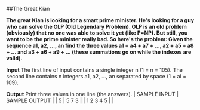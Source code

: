 ##The Great Kian
 
**The great Kian is looking for a smart prime minister. He's looking for a guy who can solve the OLP (Old Legendary Problem). 
OLP is an old problem (obviously) that no one was able to solve it yet (like P=NP).
But still, you want to be the prime minister really bad. So here's the problem:
Given the sequence a1, a2, ..., an find the three values a1 + a4 + a7 + ..., a2 + a5 + a8 + ... and a3 + a6 + a9 + ... (these summations go on while the indexes are valid).**

**Input**
The first line of input contains a single integer n (1 = n = 105).
The second line contains n integers a1, a2, ..., an separated by space (1 = ai = 109).

**Output**
Print three values in one line (the answers).
|  SAMPLE INPUT           |             SAMPLE OUTPUT  |
|  5                      |             5 7 3          |
|  1 2 3 4 5              |                            | 

